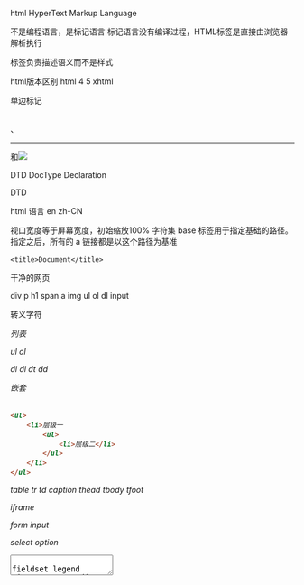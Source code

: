 html
 HyperText Markup Language

不是编程语言，是标记语言
标记语言没有编译过程，HTML标签是直接由浏览器解析执行

标签负责描述语义而不是样式

html版本区别
html  4 5
xhtml 

单边标记

<br />、<hr />和<img src="images/1.jpg" />

DTD DocType Declaration

<!DOCTYPE html> DTD
html 语言 en zh-CN
<html lang="en">

<head>
    <meta charset="UTF-8">
视口宽度等于屏幕宽度，初始缩放100%
    <meta name="viewport" content="width=device-width, initial-scale=1.0">
字符集
	<meta http-equiv="Content-Type" content="text/html;charset=UTF-8">
	<meta name="Author" content="">
    <meta name="Keywords" content="厉害很厉害" />
    <meta name="Description" content="网易是中国领先的互联网技术公司，为用户提供免费邮箱、游戏、搜索引擎服务，开设新闻、娱乐、体育等30多个内容频道，及博客、视频、论坛等互动交流，网聚人的力量。" />
base 标签用于指定基础的路径。指定之后，所有的 a 链接都是以这个路径为基准
<base href="/">

    <title>Document</title>
</head>
<body>

</body>
</html>

干净的网页

div  p  h1  span   a   img   ul   ol    dl    input

转义字符

<i>

列表

ul  ol 

dl
dl dt dd

嵌套

```html

<ul>
    <li>层级一
        <ul>
            <li>层级二</li>
        </ul>
    </li>
</ul>

```

table 
tr
td
caption
thead
tbody
tfoot

iframe


form
input

select option

<textarea>

fieldset legend
<input type="radio" name="sex" id="nan" /> <label for="nan">男</label>
表单元素都可以绑定 label，label 的属性值与表单元素的id 相同，即可绑定，


![html-new](images/2022-03-08-08-02-38.png)

![css-new](images/2022-03-08-08-02-55.png)

![js-new](images/2022-03-08-08-03-15.png)

H5 新增 表单类型
email 只能输入email格式。自动带有验证功能。

tel 手机号码。

url 只能输入url格式。

number 只能输入数字。

search 搜索框

range 滑动条

color 拾色器

time 时间

date 日期

datetime 时间日期

month 月份

week 星期

DOM

自定义属性
H5可以直接在标签里添加自定义属性，但必须以 data- 开头。

js  box.dataset["content"] = "aaaa";



video 

video.paused
video.play
 video.oncanplay
video.duration
video.currentTime

video.ontimeupdate
 video.requestFullscreen();

  <div class="box1" draggable="true"></div>
拖拽元素
目标元素

html
常见元素

head
meta

title

style

link

script

base

2、html 元素（body 区域）
body 区域的 html 元素，会直接出现在页面上。

div、section、article、aside、header、footer

p

span、em、strong

表格元素：table、thead、tbody、tr、td

列表元素：ul、ol、dl、dt、dd

a

表单元素：form、input、select、textarea、button datalist

h5 拖拽
历史
地理位置


![地理位置](images/2022-03-08-08-09-03.png)

全屏



H5 storage

H5 中有两种存储的方式
1、window.sessionStorage 会话存储：

保存在内存中。

生命周期为关闭浏览器窗口。也就是说，当窗口关闭时数据销毁。

在同一个窗口下数据可以共享。

2、window.localStorage 本地存储：

有可能保存在浏览器内存里，有可能在硬盘里。

永久生效，除非手动删除（比如清理垃圾的时候）。

可以多窗口共享。

#Web 存储的特性
（1）设置、读取方便。

（2）容量较大，sessionStorage 约5M、localStorage 约20M。

（3）只能存储字符串，可以将对象 JSON.stringify() 编码后存储。



网络状态



缓存清单文件



1、可配置需要缓存的资源；

2、网络无连接应用仍可用；

3、本地读取缓存资源，提升访问速度，增强用户体验；

4、减少请求，缓解服务器负担。

demo.appcache







CACHE MANIFEST



#要缓存的文件

CACHE:

    images/img1.jpg

    images/img2.jpg





#指定必须联网才能访问的文件

NETWORK:

     images/img3.jpg

     images/img4.jpg





#当前页面无法访问是回退的页面

FALLBACK:

    404.html